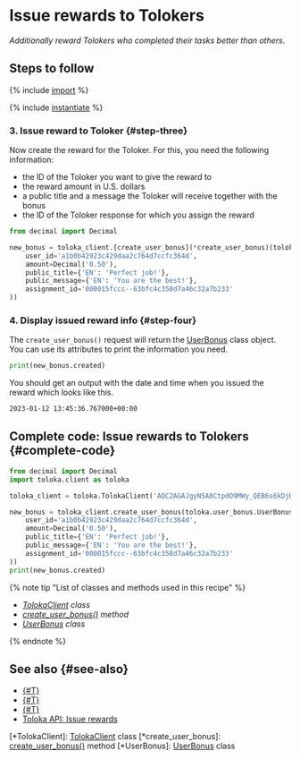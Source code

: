 # Issue rewards to Tolokers

_Additionally reward Tolokers who completed their tasks better than others._

## Steps to follow

{% include [import](../_includes/recipes/import.md) %}

{% include [instantiate](../_includes/recipes/instantiate.md) %}

### 3. Issue reward to Toloker {#step-three}

Now create the reward for the Toloker. For this, you need the following information:

- the ID of the Toloker you want to give the reward to
- the reward amount in U.S. dollars
- a public title and a message the Toloker will receive together with the bonus
- the ID of the Toloker response for which you assign the reward

```python
from decimal import Decimal

new_bonus = toloka_client.[create_user_bonus](*create_user_bonus)(toloka.user_bonus.[UserBonus](*UserBonus)(
    user_id='a1b0b42923c429daa2c764d7ccfc364d',
    amount=Decimal('0.50'),
    public_title={'EN': 'Perfect job!'},
    public_message={'EN': 'You are the best!'},
    assignment_id='000015fccc--63bfc4c358d7a46c32a7b233'
))
```

### 4. Display issued reward info {#step-four}

The `create_user_bonus()` request will return the [UserBonus](../reference/toloka.client.user_bonus.UserBonus.md) class object. You can use its attributes to print the information you need.

```python
print(new_bonus.created)
```

You should get an output with the date and time when you issued the reward which looks like this.

```bash
2023-01-12 13:45:36.767000+00:00
```

## Complete code: Issue rewards to Tolokers {#complete-code}

```python
from decimal import Decimal
import toloka.client as toloka

toloka_client = toloka.TolokaClient('AQC2AGAJgyNSA8CtpdO9MWy_QEB6s6kDjHUoElE', 'PRODUCTION')

new_bonus = toloka_client.create_user_bonus(toloka.user_bonus.UserBonus(
    user_id='a1b0b42923c429daa2c764d7ccfc364d',
    amount=Decimal('0.50'),
    public_title={'EN': 'Perfect job!'},
    public_message={'EN': 'You are the best!'},
    assignment_id='000015fccc--63bfc4c358d7a46c32a7b233'
))
print(new_bonus.created)
```

{% note tip "List of classes and methods used in this recipe" %}

- _[TolokaClient](../reference/toloka.client.TolokaClient.md) class_
- _[create_user_bonus()](../reference/toloka.client.TolokaClient.create_user_bonus.md) method_
- _[UserBonus](../reference/toloka.client.user_bonus.UserBonus.md) class_

{% endnote %}

## See also {#see-also}

- [{#T}](../../guide/concepts/overview.md)
- [{#T}](./learn-basics.md)
- [{#T}](./use-cases.md)
- [Toloka API: Issue rewards](https://toloka.ai/docs/api/api-reference/#post-/user-bonuses)

[*TolokaClient]: [TolokaClient](../reference/toloka.client.TolokaClient.md) class
[*create_user_bonus]: [create_user_bonus()](../reference/toloka.client.TolokaClient.create_user_bonus.md) method
[*UserBonus]: [UserBonus](../reference/toloka.client.user_bonus.UserBonus.md) class